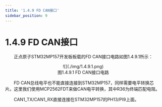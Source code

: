 ```yaml
---
title: '1.4.9 FD CAN接口'
sidebar_position: 9
---
```


# 1.4.9 FD CAN接口

&emsp;&emsp;正点原子STM32MP157开发板板载的FD CAN接口电路如图1.4.9.1所示：

<center>
![](./img/1.4.9.1.png)<br/>
图1.4.9.1 FD CAN接口电路
</center>


&emsp;&emsp;FD CAN总线电平也不能直接连接到STM32MP157，同样需要电平转换芯片。这里我们使用MCP2562FDT来做CAN电平转换，其中R36为终端匹配电阻。

&emsp;&emsp;CAN1_TX/CAN1_RX直接连接在STM32MP157的PH13/PI9上面。















